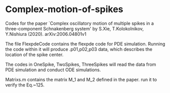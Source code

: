 # Complex-motion-of-spikes
Codes for the paper `Complex oscillatory motion of multiple spikes in a three-component Schnakenberg system' by S.Xie, T.Kolokolnikov, Y.Nishiura (2020).
arXiv:2006.04801v1

The file FlexpdeCode contains the flexpde code for PDE simulation. Running the code within it will produce .p01,p02,p03 data, which describes the location of the spike center.   

The codes in OneSpike, TwoSpikes, ThreeSpikes will read the data from PDE simulation and conduct ODE simulations.



Matrixs.m contains the matrix M_1 and M_2 defined in the paper. run it to verify the Eq.~125.
